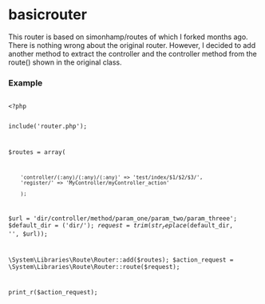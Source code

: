 # basicrouter
<p>
This router is based on simonhamp/routes of which I forked months ago. There is nothing wrong about the original router. However, I decided to add another method to extract the controller and the controller method from the route() shown in the original class.
</p>

<h3> Example</h3>
<pre><code>
&lt;?php

include('router.php');

$routes = array(
       
        'controller/(:any)/(:any)/(:any)' => 'test/index/$1/$2/$3/',
        'register/' => 'MyController/myController_action'

        );
		
$url = 'dir/controller/method/param_one/param_two/param_threee';
$default_dir = ('dir/');
$request = trim(str_replace($default_dir, '', $url));		
		
\System\Libraries\Route\Router::add($routes);
$action_request = \System\Libraries\Route\Router::route($request);

print_r($action_request);

</code>
</pre>

